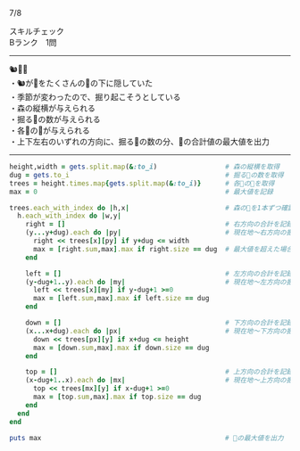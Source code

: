 7/8
 
スキルチェック  
Bランク　1問  
 
-------------------------------------------
🐿️🌰🌳  
・🐿️が🌰をたくさんの🌳の下に隠していた  
・季節が変わったので、掘り起こそうとしている  
・森の縦横が与えられる  
・掘る🌳の数が与えられる  
・各🌳の🌰が与えられる  
・上下左右のいずれの方向に、掘る🌳の数の分、🌰の合計値の最大値を出力  
 
-------------------------------------------
 
```ruby
height,width = gets.split.map(&:to_i)                 # 森の縦横を取得
dug = gets.to_i                                       # 掘る🌳の数を取得
trees = height.times.map{gets.split.map(&:to_i)}      # 各🌳の🌰を取得
max = 0                                               # 最大値を記録

trees.each_with_index do |h,x|                        # 森の🌳を1本ずつ確認していく
  h.each_with_index do |w,y|
    right = []                                        # 右方向の合計を記録
    (y...y+dug).each do |py|                          # 現在地〜右方向の掘る🌳の数まで🌰を合計
      right << trees[x][py] if y+dug <= width
      max = [right.sum,max].max if right.size == dug  # 最大値を超えた場合上書きする
    end

    left = []                                         # 左方向の合計を記録
    (y-dug+1..y).each do |my|                         # 現在地〜左方向の掘る🌳の数まで🌰を合計
      left << trees[x][my] if y-dug+1 >=0
      max = [left.sum,max].max if left.size == dug
    end

    down = []                                         # 下方向の合計を記録
    (x...x+dug).each do |px|                          # 現在地〜下方向の掘る🌳の数まで🌰を合計
      down << trees[px][y] if x+dug <= height
      max = [down.sum,max].max if down.size == dug
    end

    top = []                                          # 上方向の合計を記録
    (x-dug+1..x).each do |mx|                         # 現在地〜上方向の掘る🌳の数まで🌰を合計
      top << trees[mx][y] if x-dug+1 >=0
      max = [top.sum,max].max if top.size == dug
    end
  end
end

puts max                                              # 🌰の最大値を出力
```
